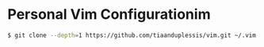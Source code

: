 # Personal Vim Configurationim

```sh
$ git clone --depth=1 https://github.com/tiaanduplessis/vim.git ~/.vim
```
